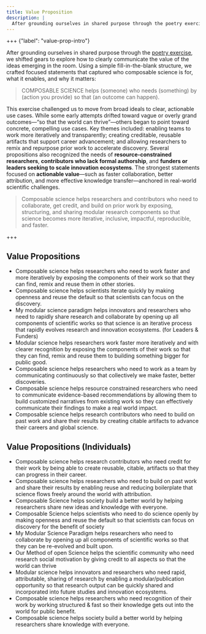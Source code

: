 ```yaml
---
title: Value Proposition
description: |
  After grounding ourselves in shared purpose through the poetry exercise, we shifted gears to explore how to clearly communicate the value of the ideas emerging in the room.
---
```


+++ {"label": "value-prop-intro"}

After grounding ourselves in shared purpose through the [poetry exercise](./poetry.md), we shifted gears to explore how to clearly communicate the value of the ideas emerging in the room. Using a simple fill-in-the-blank structure, we crafted focused statements that captured who composable science is for, what it enables, and why it matters:

> COMPOSABLE SCIENCE helps (someone) who needs (something) by (action you provide) so that (an outcome can happen).

This exercise challenged us to move from broad ideals to clear, actionable use cases. While some early attempts drifted toward vague or overly grand outcomes—“so that the world can thrive”—others began to point toward concrete, compelling use cases. Key themes included: enabling teams to work more iteratively and transparently; creating creditable, reusable artifacts that support career advancement; and allowing researchers to remix and repurpose prior work to accelerate discovery. Several propositions also recognized the needs of **resource-constrained researchers**, **contributors who lack formal authorship**, and **funders or leaders seeking to scale innovation ecosystems**. The strongest statements focused on **actionable value**—such as faster collaboration, better attribution, and more effective knowledge transfer—anchored in real-world scientific challenges.

> Composable science helps researchers and contributors who need to collaborate, get credit, and build on prior work by exposing, structuring, and sharing modular research components so that science becomes more iterative, inclusive, impactful, reproducible, and faster.

+++

## Value Propositions

- Composable science helps researchers who need to work faster and more iteratively by exposing the components of their work so that they can find, remix and reuse them in other stories.
- Composable science helps scientists iterate quickly by making openness and reuse the default so that scientists can focus on the discovery.
- My modular science paradigm helps innovators and researchers who need to rapidly share research and collaborate by opening up all components of scientific works so that science is an iterative process that rapidly evolves research and innovation ecosystems. (for Leaders & Funders)
- Modular science helps researchers work faster more iteratively and with clearer recognition by exposing the components of their work so that they can find, remix and reuse them to building something bigger for public good.
- Composable science helps researchers who need to work as a team by communicating continuously so that collectively we make faster, better discoveries.
- Composable science helps resource constrained researchers who need to communicate evidence-based recommendations by allowing them to build customized narratives from existing work so they can effectively communicate their findings to make a real world impact.
- Composable science helps research contributors who need to build on past work and share their results by creating citable artifacts to advance their careers and global science.

## Value Propositions (Individuals)

- Composable science helps research contributors who need credit for their work by being able to create reusable, citable, artifacts so that they can progress in their career.
- Composable science helps researchers who need to build on past work and share their results by enabling reuse and reducing boilerplate that science flows freely around the world with attribution.
- Composable Science helps society build a better world by helping researchers share new ideas and knowledge with everyone.
- Composable Science helps scientists who need to do science openly by making openness and reuse the default so that scientists can focus on discovery for the benefit of society
- My Modular Science Paradigm helps researchers who need to collaborate by opening up all components of scientific works so that they can be re-evolved and built upon.
- Our Method of open Science helps the scientific community who need research social motivation by giving credit to all aspects so that the world can thrive
- Modular science helps innovators and researchers who need rapid, attributable, sharing of research by enabling a modular/publication opportunity so that research output can be quickly shared and incorporated into future studies and innovation ecosystems.
- Composable science helps researchers who need recognition of their work by working structured & fast so their knowledge gets out into the world for public benefit.
- Composable science helps society build a better world by helping researchers share knowledge with everyone.
